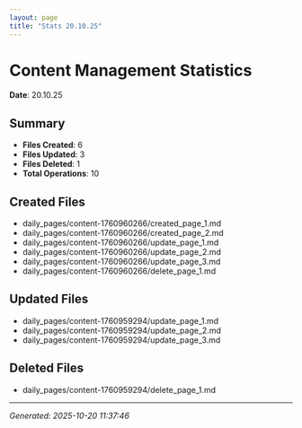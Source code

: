 ```yaml
---
layout: page
title: "Stats 20.10.25"
---
```


# Content Management Statistics

**Date**: 20.10.25

## Summary

- **Files Created**: 6
- **Files Updated**: 3  
- **Files Deleted**: 1
- **Total Operations**: 10

## Created Files

- daily_pages/content-1760960266/created_page_1.md
- daily_pages/content-1760960266/created_page_2.md
- daily_pages/content-1760960266/update_page_1.md
- daily_pages/content-1760960266/update_page_2.md
- daily_pages/content-1760960266/update_page_3.md
- daily_pages/content-1760960266/delete_page_1.md

## Updated Files

- daily_pages/content-1760959294/update_page_1.md
- daily_pages/content-1760959294/update_page_2.md
- daily_pages/content-1760959294/update_page_3.md

## Deleted Files

- daily_pages/content-1760959294/delete_page_1.md

---
*Generated: 2025-10-20 11:37:46*
